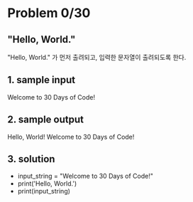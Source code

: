 # Problem 0/30

## "Hello, World."
"Hello, World." 가 먼저 출려되고, 입력한 문자열이 출려되도록 한다.

## 1. sample input
Welcome to 30 Days of Code!

## 2. sample output
Hello, World!
Welcome to 30 Days of Code!

## 3. solution

- input_string = "Welcome to 30 Days of Code!"
- print('Hello, World.')
- print(input_string)
